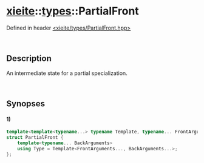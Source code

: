 # [xieite](../xieite.md)\:\:[types](../types.md)\:\:PartialFront
Defined in header [<xieite/types/PartialFront.hpp>](../../include/xieite/types/PartialFront.hpp)

&nbsp;

## Description
An intermediate state for a partial specialization.

&nbsp;

## Synopses
#### 1)
```cpp
template<template<typename...> typename Template, typename... FrontArguments>
struct PartialFront {
    template<typename... BackArguments>
    using Type = Template<FrontArguments..., BackArguments...>;
};
```
